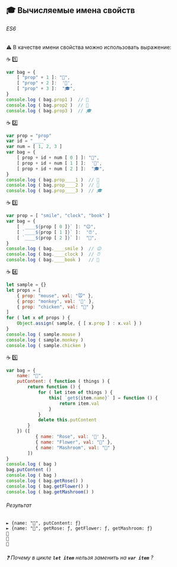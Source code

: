## :mortar_board: Вычисляемые имена свойств
###### ES6

:warning: В качестве имени свойства можно использовать выражение:

:coffee: :one:
```javascript
var bag = {
    [ "prop" + 1 ]: "👜",
    [ "prop" + 2 ]:  '🍄',
    [ "prop" + 3 ]:  "🎓",
}
console.log ( bag.prop1 )  // 👜
console.log ( bag.prop2 )  // 🍄
console.log ( bag.prop3 )  // 🎓
```
:coffee: :two:
```javascript
var prop = "prop"
var id = "____"
var num = [ 1, 2, 3 ]
var bag = {
    [ prop + id + num [ 0 ] ]: "👜",
    [ prop + id + num [ 1 ] ]:  '🍄',
    [ prop + id + num [ 2 ] ]:  "🎓",
}
console.log ( bag.prop____1 )  // 👜
console.log ( bag.prop____2 )  // 🍄
console.log ( bag.prop____3 )  // 🎓
```
:coffee: :three:
```javascript
var prop = [ "smile", "clock", "book" ]
var bag = {
    [ `____${prop [ 0 ]}` ]: "😉",
    [ `____${prop [ 1 ]}` ]:  '⏰',
    [ `____${prop [ 2 ]}` ]:  "📖",
}
console.log ( bag.____smile )  // 😉
console.log ( bag.____clock )  // ⏰
console.log ( bag.____book )   // 📖
```
:coffee: :four:
```javascript
let sample = {}
let props = [ 
    { prop: "mouse", val: "🐭" },
    { prop: "monkey", val: '🐒' },
    { prop: "chicken", val: "🐥" }
]
for ( let x of props ) {
    Object.assign( sample, { [ x.prop ] : x.val } )
}
console.log ( sample.mouse )
console.log ( sample.monkey )
console.log ( sample.chicken )
```
:coffee: :five:
```javascript
var bag = {
    name: "👜",
    putContent: ( function ( things ) {
        return function () {
            for ( let item of things ) {
                this[ `get${item.name}` ] = function () {
                    return item.val
                }
            }
            delete this.putContent
        }
    }) ([
           { name: "Rose", val: '🌹' },
           { name: "Flower", val: "🌸" },
           { name: "Mashroom", val: "🍄" }
        ])
}
console.log ( bag )
bag.putContent ()
console.log ( bag )
console.log ( bag.getRose() )
console.log ( bag.getFlower() )
console.log ( bag.getMashroom() )
```
###### Результат
```console
► {name: "👜", putContent: ƒ}
► {name: "👜", getRose: ƒ, getFlower: ƒ, getMashroom: ƒ}
🌹
🌸
🍄
```
###### :question: Почему в цикле **`let item`** нельзя заменить на **`var item`** ?